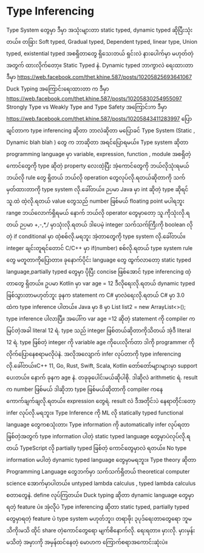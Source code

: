 # Type Inferencing

Type System တွေမှာ ဒီမှာ အသုံးများတာ static typed, dynamic typed ဆိုပြီးသုံးတယ်။ တခြား Soft typed, Gradual typed, Dependent typed, linear type, Union typed, existential typed အစရှိတာတွေ ရှိသေးတယ် ရှင်းလဲ နားပေါက်မှာ မဟုတ်တဲ့အတွက် ထားလိုက်တော့။
Static Typed နဲ. Dynamic typed ဘာကွာလဲ ရေးထားတာ ဒီမှာ
https://web.facebook.com/thet.khine.587/posts/10205825693641067
Duck Typing အကြောင်းရေးထားတာ က ဒီမှာ
https://web.facebook.com/thet.khine.587/posts/10205830254955097
Strongly Type vs Weakly Type and Type Safety
အကြောင်းက ဒီမှာ
https://web.facebook.com/thet.khine.587/posts/10205843411283997
ပြောချင်တာက type inferencing ဆိုတာ ဘာလဲဆိုတာ 
မပြောခင် Type System (Static , Dynamic blah blah ) တွေ က ဘာဆိုတာ အရင်ပြောရမယ်။ Type system ဆိုတာ programming language မှာ variable, expression, function , module အစရှိတဲ့ကောင်တွေကို type ဆိုတဲ့ property လေးထဲ့ပြီး အဲ့ကောင်တွေကို ဘယ်လိုသုံးရမယ် ဘယ်လို rule တွေ ရှိတယ် ဘယ်လို operation တွေလုပ်လို.ရတယ်ဆိုတာကို သက်မှတ်ထားတာကို type system လို.ခေါ်တယ်။
ဉပမာ Java မှာ int ဆိုတဲ့ type ဆိုရင် သူ.ထဲ ထဲ့လို.ရတယ် value တွေသည် number ဖြစ်မယ် floating point မပါရဘူး range ဘယ်လောက်ရှိရမယ် နောက် ဘယ်လို operator တွေမှာတော့ သူ.ကိုသုံးလို.ရတယ် ဉပမာ +,-,*,/ မှာသုံးလို.ရတယ် ဒါပေမဲ့ integer သက်သက်ကြီးကို boolean လိုတဲ့ if conditional မှာ ထဲ့စစ်လို.မရဘူး အဲ့တာတွေကို type system လို.ခေါ်တယ်။
integer ချင်းတူရင်တောင် C/C++ မှာ if(number) စစ်လို.ရတယ် type system rule တွေ မတူတာကိုပြောတာ။
ခုနောက်ပိုင်း language တွေ ထွက်လာတော့ static typed language,partially typed တွေမှာ ပိုပြီး concise ဖြစ်အောင် type inferencing ထဲ့တာတွေ ရှိတယ်။
ဥပမာ Kotlin မှာ 
var age = 12
ဒီလိုရေးလို.ရတယ် dynamic typed ဖြစ်သွားတာမဟုတ်ဘူး ခုနက statement က C# မှာလဲရေးလို.ရတယ် C# မှာ 3.0 ထဲက type inference ပါတယ်။
Java မှာ 8 မှာ 
List<Integer> list2 = new ArrayList<>();   
type inference ပါလာပြီ။
အပေါ်က var age =12 ဆိုတဲ့ statement ကို compiler က မြင်တဲ့အခါ literal 12 ရဲ. type သည် integer ဖြစ်တယ်ဆိုတာကိုသိတယ် အဲ့ဒီ literal 12 ရဲ. type ဖြစ်တဲ့ integer ကို variable age ကိုပေးလိုက်တာ ဒါကို programmer ကို လိုက်ပြောနေစရာမလိုပဲနဲ. အလိုအလျောက် infer လုပ်တာကို type inferencing လို.ခေါ်တယ်။C++ 11, Go, Rust, Swift, Scala, Kotlin တော်တော်များများမှာ support ပေးတယ်။
နောက် ခုနက age နဲ. တခုခုပေါင်းမယ်ဆိုပါစို. ဒါဆိုလဲ arithmetic ရဲ. result က number ဖြစ်မယ် ဒါဆိုဘာ type ဖြစ်မယ်ဆိုတာကို compiler ကနေ ကောက်ချက်ချလို.ရတယ်။ expression တွေရဲ. result လဲ ဒီအတိုင်းပဲ နေရာတိုင်းတော့ infer လုပ်လို.မရဘူး။
Type Inference ကို ML လို statically typed functional language တွေကစသုံးတာ၊
Type information ကို automatically infer လုပ်ရတာဖြစ်တဲ့အတွက် type information ပါတဲ့ static typed language တွေမှာပဲလုပ်လို.ရတယ် TypeScript လို partially typed ဖြစ်တဲ့ ကောင်တွေမှာလဲ ရတယ်။ No type information မပါတဲ့ dynamic typed language တွေမှာမရဘူး။
Type theory ဆိုတာ Programming Language တွေဘက်မှာ သက်သက်ရှိတယ် theoretical computer science အောက်မှာပါတယ်။ untyped lambda calculus , typed lambda calculus စတာတွေနဲ. define လုပ်ကြတယ်။
Duck typing ဆိုတာ dynamic language တွေမှာ ရတဲ့ feature ပဲ။ အဲ့လိုပဲ Type inferencing ဆိုတာ static typed, partially typed တွေမှာရတဲ့ feature ပဲ type system မဟုတ်ဘူး၊
တရာဖိုး ၃ပုဒ်ရေးတာတွေရော ဘူမသိကိုးမသိ ထိုင် share တဲ့ကောင်တွေရော မျက်စိနောက်လို. ရေးရတာ။
မှားလို. မှားမှန်းမသိတဲ့ အမှားကို အမှန်ထင်နေတဲ့ မောဟက ကြောက်စရာအကောင်းဆုံးပဲ။